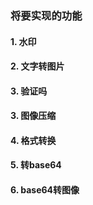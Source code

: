 ### 将要实现的功能
#### 1. 水印
#### 2. 文字转图片
#### 3. 验证吗
#### 3. 图像压缩
#### 4. 格式转换
#### 5. 转base64
#### 6. base64转图像